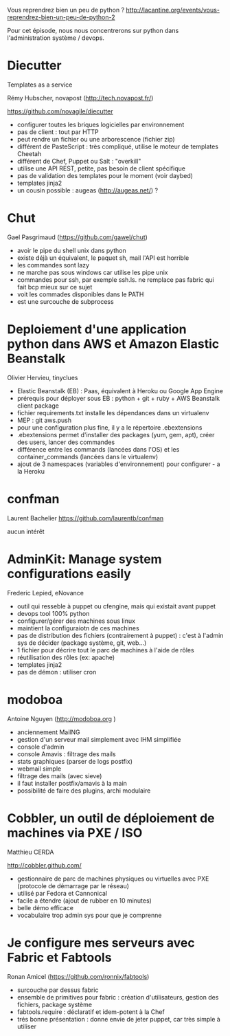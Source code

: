 Vous reprendrez bien un peu de python ? http://lacantine.org/events/vous-reprendrez-bien-un-peu-de-python-2

Pour cet épisode, nous nous concentrerons sur python dans l'administration système / devops.

# Diecutter
Templates as a service

Rémy Hubscher, novapost (http://tech.novapost.fr/)

https://github.com/novagile/diecutter

* configurer toutes les briques logicielles par environnement
* pas de client : tout par HTTP
* peut rendre un fichier ou une arborescence (fichier zip)
* différent de PasteScript : très compliqué, utilise le moteur de templates Cheetah
* différent de Chef, Puppet ou Salt : "overkill"
* utilise une API REST, petite, pas besoin de client spécifique
* pas de validation des templates pour le moment (voir daybed)
* templates jinja2
* un cousin possible : augeas (http://augeas.net/) ?

# Chut
Gael Pasgrimaud (https://github.com/gawel/chut)

* avoir le pipe du shell unix dans python
* existe déjà un équivalent, le paquet sh, mail l'API est horrible
* les commandes sont lazy
* ne marche pas sous windows car utilise les pipe unix
* commandes pour ssh, par exemple ssh.ls. ne remplace pas fabric qui fait bcp mieux sur ce sujet
* voit les commades disponibles dans le PATH
* est une surcouche de subprocess

# Deploiement d'une application python dans AWS et Amazon Elastic Beanstalk
Olivier Hervieu, tinyclues

* Elastic Beanstalk (EB) : Paas, équivalent à Heroku ou Google App Engine
* prérequis pour déployer sous EB : python + git + ruby + AWS Beanstalk client package
* fichier requirements.txt installe les dépendances dans un virtualenv
* MEP : git aws.push
* pour une configuration plus fine, il y a le répertoire .ebextensions
* .ebextensions permet d'installer des packages (yum, gem, apt), créer des users, lancer des commandes
* différence entre les commands (lancées dans l'OS) et les container_commands (lancées dans le virtualenv)
* ajout de 3 namespaces (variables d'environnement) pour configurer - a la Heroku

# confman
Laurent Bachelier https://github.com/laurentb/confman

aucun intérêt

# AdminKit: Manage system configurations easily
Frederic Lepied, eNovance

* outil qui resseble à puppet ou cfengine, mais qui existait avant puppet
* devops tool 100% python
* configurer/gérer des machines sous linux
* maintient la configuraiotn de ces machines
* pas de distribution des fichiers (contrairement à puppet) : c'est à l'admin sys de décider (package système, git, web...)
* 1 fichier pour décrire tout le parc de machines à l'aide de rôles
* réutilisation des rôles (ex: apache)
* templates jinja2
* pas de démon : utiliser cron

# modoboa
Antoine Nguyen (http://modoboa.org )

* anciennement MailNG
* gestion d'un serveur mail simplement avec IHM simplifiée
* console d'admin
* console Amavis : filtrage des mails
* stats graphiques (parser de logs postfix)
* webmail simple
* filtrage des mails (avec sieve)
* il faut installer postfix/amavis à la main
* possibilité de faire des plugins, archi modulaire

# Cobbler, un outil de déploiement de machines via PXE / ISO
Matthieu CERDA

http://cobbler.github.com/ 

* gestionnaire de parc de machines physiques ou virtuelles avec PXE (protocole de démarrage par le réseau)
* utilisé par Fedora et Cannonical
* facile a étendre (ajout de rubber en 10 minutes)
* belle démo efficace
* vocabulaire trop admin sys pour que je comprenne

# Je configure mes serveurs avec Fabric et  Fabtools
Ronan Amicel (https://github.com/ronnix/fabtools)

* surcouche par dessus fabric
* ensemble de primitives pour fabric : création d'utilisateurs, gestion des fichiers, package système
* fabtools.require : déclaratif et idem-potent à la Chef
* trés bonne présentation : donne envie de jeter puppet, car très simple à utiliser
